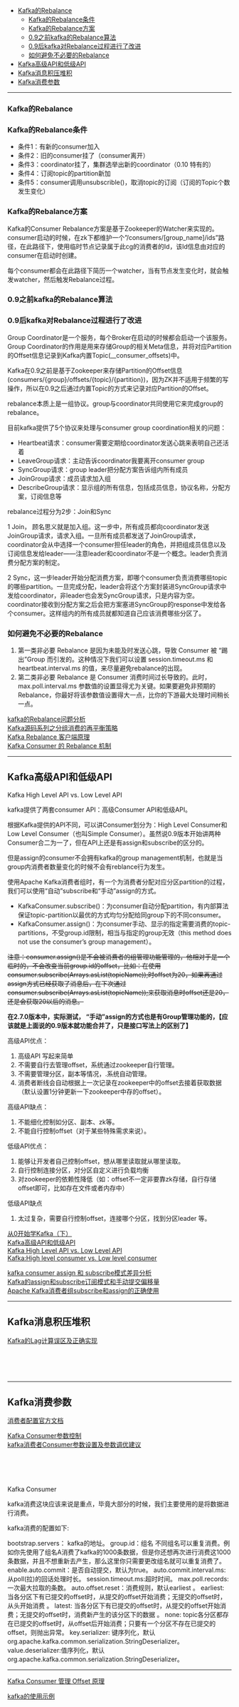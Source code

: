 - [Kafka的Rebalance](#Kafka的Rebalance)
    - [Kafka的Rebalance条件](#Kafka的Rebalance条件)
    - [Kafka的Rebalance方案](#Kafka的Rebalance方案)
    - [0.9之前kafka的Rebalance算法](#0.9之前kafka的Rebalance算法)
    - [0.9后kafka对Rebalance过程进行了改进](#0.9后kafka对Rebalance过程进行了改进)
    - [如何避免不必要的Rebalance](#如何避免不必要的Rebalance)
- [Kafka高级API和低级API](#Kafka高级API和低级API)
- [Kafka消息积压堆积](#Kafka消息积压堆积)
- [Kafka消费参数](#Kafka消费参数)


---------------------------------------------------------------------------------------------------------------------
### Kafka的Rebalance


### Kafka的Rebalance条件
- 条件1：有新的consumer加入
- 条件2：旧的consumer挂了（consumer离开）
- 条件3：coordinator挂了，集群选举出新的coordinator（0.10 特有的）
- 条件4：订阅topic的partition新加
- 条件5：consumer调用unsubscrible()，取消topic的订阅（订阅的Topic个数发生变化）



### Kafka的Rebalance方案

Kafka的Consumer Rebalance方案是基于Zookeeper的Watcher来实现的。consumer启动的时候，在zk下都维护一个”/consumers/[group_name]/ids”路径，在此路径下，使用临时节点记录属于此cg的消费者的Id，该Id信息由对应的consumer在启动时创建。

每个consumer都会在此路径下简历一个watcher，当有节点发生变化时，就会触发watcher，然后触发Rebalance过程。



### 0.9之前kafka的Rebalance算法



### 0.9后kafka对Rebalance过程进行了改进

Group Coordinator是一个服务，每个Broker在启动的时候都会启动一个该服务。  
Group Coordinator的作用是用来存储Group的相关Meta信息，并将对应Partition的Offset信息记录到Kafka内置Topic(__consumer_offsets)中。

Kafka在0.9之前是基于Zookeeper来存储Partition的Offset信息(consumers/{group}/offsets/{topic}/{partition})，因为ZK并不适用于频繁的写操作，所以在0.9之后通过内置Topic的方式来记录对应Partition的Offset。

rebalance本质上是一组协议。group与coordinator共同使用它来完成group的rebalance。

目前kafka提供了5个协议来处理与consumer group coordination相关的问题：
- Heartbeat请求：consumer需要定期给coordinator发送心跳来表明自己还活着
- LeaveGroup请求：主动告诉coordinator我要离开consumer group
- SyncGroup请求：group leader把分配方案告诉组内所有成员
- JoinGroup请求：成员请求加入组
- DescribeGroup请求：显示组的所有信息，包括成员信息，协议名称，分配方案，订阅信息等



rebalance过程分为2步：Join和Sync

1 Join， 顾名思义就是加入组。这一步中，所有成员都向coordinator发送JoinGroup请求，请求入组。一旦所有成员都发送了JoinGroup请求，coordinator会从中选择一个consumer担任leader的角色，并把组成员信息以及订阅信息发给leader——注意leader和coordinator不是一个概念。leader负责消费分配方案的制定。

2 Sync，这一步leader开始分配消费方案，即哪个consumer负责消费哪些topic的哪些partition。一旦完成分配，leader会将这个方案封装进SyncGroup请求中发给coordinator，非leader也会发SyncGroup请求，只是内容为空。coordinator接收到分配方案之后会把方案塞进SyncGroup的response中发给各个consumer。这样组内的所有成员就都知道自己应该消费哪些分区了。



### 如何避免不必要的Rebalance

1. 第一类非必要 Rebalance 是因为未能及时发送心跳，导致 Consumer 被 “踢出”Group 而引发的。这种情况下我们可以设置 session.timeout.ms 和 heartbeat.interval.ms 的值，来尽量避免rebalance的出现。
2. 第二类非必要 Rebalance 是 Consumer 消费时间过长导致的。此时，max.poll.interval.ms 参数值的设置显得尤为关键。如果要避免非预期的 Rebalance，你最好将该参数值设置得大一点，比你的下游最大处理时间稍长一点。


[kafka的Rebalance问题分析](https://blog.csdn.net/chenwiehuang/article/details/103434600)  
[Kafka源码系列之分组消费的再平衡策略](https://cloud.tencent.com/developer/article/1032490)  
[Kafka Rebalance 客户端原理](https://zhmin.github.io/2019/03/18/kafka-consumer-coordinator/)  
[Kafka Consumer 的 Rebalance 机制](https://juejin.cn/post/6844904000479821832)  


---------------------------------------------------------------------------------------------------------------------
## Kafka高级API和低级API
Kafka High Level API vs. Low Level API

kafka提供了两套consumer API：高级Consumer API和低级API。

根据Kafka提供的API不同，可以讲Consumer划分为：High Level Consumer和Low Level Consumer（也叫Simple Consumer）。虽然说0.9版本开始讲两种Consumer合二为一了，但在API上还是有assign和subscribe的区分的。

但是assign的consumer不会拥有kafka的group management机制，也就是当group内消费者数量变化的时候不会有reblance行为发生。




使用Apache Kafka消费者组时，有一个为消费者分配对应分区partition的过程，我们可以使用“自动”subscribe和“手动”assign的方式。
- KafkaConsumer.subscribe()：为consumer自动分配partition，有内部算法保证topic-partition以最优的方式均匀分配给同group下的不同consumer。
- KafkaConsumer.assign()：为consumer手动、显示的指定需要消费的topic-partitions，不受group.id限制，相当与指定的group无效（this method does not use the consumer’s group management）。

~~注意：consumer.assign()是不会被消费者的组管理功能管理的，他相对于是一个临时的，不会改变当前group.id的offset，比如：在使用consumer.subscribe(Arrays.asList(topicName));时offset为20，如果再通过assign方式已经获取了消息后，在下次通过consumer.subscribe(Arrays.asList(topicName));来获取消息时offset还是20，还是会获取20以后的消息。~~

**在2.7.0版本中，实际测试， “手动”assign的方式也是有Group管理功能的，【应该就是上面说的0.9版本就功能合并了，只是接口写法上的区别了】**



高级API优点：
1. 高级API 写起来简单
2. 不需要自行去管理offset，系统通过zookeeper自行管理。
3. 不需要管理分区，副本等情况，.系统自动管理。
4. 消费者断线会自动根据上一次记录在zookeeper中的offset去接着获取数据（默认设置1分钟更新一下zookeeper中存的offset）。

高级API缺点：
1. 不能细化控制如分区、副本、zk等。
2. 不能自行控制offset（对于某些特殊需求来说）。


低级API优点：
1. 能够让开发者自己控制offset，想从哪里读取就从哪里读取。
2. 自行控制连接分区，对分区自定义进行负载均衡
3. 对zookeeper的依赖性降低（如：offset不一定非要靠zk存储，自行存储offset即可，比如存在文件或者内存中）

低级API缺点
1. 太过复杂，需要自行控制offset，连接哪个分区，找到分区leader 等。


[从0开始学Kafka（下）](https://zhuanlan.zhihu.com/p/93547373)  
[Kafka高级API和低级API](https://blog.csdn.net/weixin_37766087/article/details/103681307)  
[Kafka High Level API vs. Low Level API](https://blog.csdn.net/yjgithub/article/details/78559094)  
[Kafka:High level consumer vs. Low level consumer](https://blog.csdn.net/WangQYoho/article/details/78358715)  


[kafka consumer assign 和 subscribe模式差异分析](https://www.cnblogs.com/dongxiao-yang/p/7200971.html)  
[Kafka的assign和subscribe订阅模式和手动提交偏移量](https://blog.csdn.net/m0_37739193/article/details/105477686)  
[Apache Kafka消费者组subscribe和assign的正确使用](https://www.jianshu.com/p/b09c28d45b82)  
[]()  


---------------------------------------------------------------------------------------------------------------------

## Kafka消息积压堆积




[Kafka的Lag计算误区及正确实现](https://blog.csdn.net/u013256816/article/details/79955578)  
[]()  
[]()  
[]()  
[]()  
[]()  








---------------------------------------------------------------------------------------------------------------------


## Kafka消费参数


[消费者配置官方文档](http://kafka.apache.org/documentation.html#consumerconfigs)  

[Kafka Consumer参数控制](https://www.cnblogs.com/zackstang/p/11515203.html)  
[kafka消费者Consumer参数设置及参数调优建议](https://juejin.cn/post/6844903713916583944)  
[]()  
[]()  
[]()  
[]()  
[]()  



Kafka Consumer



kafka消费这块应该来说是重点，毕竟大部分的时候，我们主要使用的是将数据进行消费。

kafka消费的配置如下:

bootstrap.servers： kafka的地址。
group.id：组名 不同组名可以重复消费。例如你先使用了组名A消费了kafka的1000条数据，但是你还想再次进行消费这1000条数据，并且不想重新去产生，那么这里你只需要更改组名就可以重复消费了。
enable.auto.commit：是否自动提交，默认为true。
auto.commit.interval.ms: 从poll(拉)的回话处理时长。
session.timeout.ms:超时时间。
max.poll.records:一次最大拉取的条数。
auto.offset.reset：消费规则，默认earliest 。
earliest: 当各分区下有已提交的offset时，从提交的offset开始消费；无提交的offset时，从头开始消费 。
latest: 当各分区下有已提交的offset时，从提交的offset开始消费；无提交的offset时，消费新产生的该分区下的数据 。
none: topic各分区都存在已提交的offset时，从offset后开始消费；只要有一个分区不存在已提交的offset，则抛出异常。
key.serializer: 键序列化，默认org.apache.kafka.common.serialization.StringDeserializer。
value.deserializer:值序列化，默认org.apache.kafka.common.serialization.StringDeserializer。







---------------------------------------------------------------------------------------------------------------------



[Kafka Consumer 管理 Offset 原理](https://zhmin.github.io/2019/04/08/kafka-consumer-offset/)  



[kafka的使用示例](https://github.com/cocowool/sh-valley/tree/master/java/java-kafka)  






